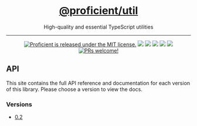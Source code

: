 <h1 align="center">
  <a href="https://kafkas.github.io/proficient/util">
    @proficient/util
  </a>
</h1>

<p align="center">
    High-quality and essential TypeScript utilities
</p>

---

<p align="center">
    <a href="https://github.com/kafkas/proficient/blob/main/LICENSE">
    <img src="https://img.shields.io/badge/license-MIT-blue.svg" alt="Proficient is released under the MIT license." /></a>
    <a href="https://npmjs.com/package/@proficient/util" alt="Version">
        <img src="https://img.shields.io/npm/v/@proficient/util" /></a>
    <a href="https://npmjs.com/package/@proficient/util" alt="Size">
        <img src="https://img.shields.io/bundlephobia/min/@proficient/util" /></a>
    <a href="https://npmjs.com/package/@proficient/util" alt="Downloads">
        <img src="https://img.shields.io/npm/dm/@proficient/util" /></a>
    <a href="https://" alt="Types">
        <img src="https://img.shields.io/npm/types/@proficient/util" /></a>
    <a href="https://lerna.js.org/" alt="Framework">
        <img src="https://img.shields.io/badge/maintained%20with-lerna-cc00ff.svg" /></a>
    <a href="https://github.com/kafkas/proficient">
    <img src="https://img.shields.io/badge/PRs-welcome-brightgreen.svg" alt="PRs welcome!" /></a>
</p>

## API

This site contains the full API reference and documentation for each version of this library. Please choose a version to view the docs.

### Versions

- [0.2](./0.2)

